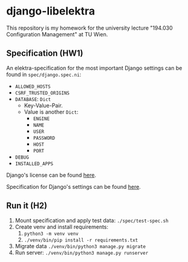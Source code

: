 # django-libelektra

This repository is my homework for the university lecture "194.030 Configuration Management" at TU Wien.

## Specification (HW1)

An elektra-specification for the most important Django settings can be found in `spec/django.spec.ni`:

* `ALLOWED_HOSTS`
* `CSRF_TRUSTED_ORIGINS`
* `DATABASE`: `Dict`
  * Key-Value-Pair.
  * Value is another `Dict`:
    * `ENGINE`
    * `NAME`
    * `USER`
    * `PASSWORD`
    * `HOST`
    * `PORT`
* `DEBUG`
* `INSTALLED_APPS`

Django's license can be found [here](https://github.com/django/django/blob/main/LICENSE).

Specification for Django's settings can be found [here](https://docs.djangoproject.com/en/4.0/ref/settings/).

## Run it (H2)

1. Mount specification and apply test data: `./spec/test-spec.sh`
2. Create venv and install requirements:
   1. `python3 -m venv venv`
   2. `./venv/bin/pip install -r requirements.txt`
3. Migrate data `./venv/bin/python3 manage.py migrate`
4. Run server: `./venv/bin/python3 manage.py runserver`
